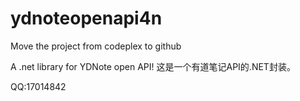 # ydnoteopenapi4n
Move the project from codeplex to github

A .net library for YDNote open API!
这是一个有道笔记API的.NET封装。

QQ:17014842
